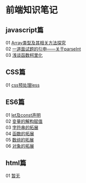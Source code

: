 ﻿# 前端知识笔记

## javascript篇

01 [Array类型及其相关方法探究](https://maze1943.github.io/Front-End-Maze/前端迷宫/javascript篇/001_Array类型及其相关方法探究)<br/>
02 [一道面试题的引申——关于parseInt](https://maze1943.github.io/Front-End-Maze/前端迷宫/javascript篇/002_一道面试题的引申)<br/>
03 [浅谈函数柯里化](https://maze1943.github.io/Front-End-Maze/前端迷宫/javascript篇/003_浅谈函数柯里化)<br/>

## CSS篇

01 [css预处理less](https://maze1943.github.io/Front-End-Maze/前端迷宫/css篇/001_css预处理Less)<br/>

## ES6篇

01 [let及const声明](https://maze1943.github.io/Front-End-Maze/前端迷宫/ES6篇/001_let及const声明)<br/>
02 [变量的解构赋值](https://maze1943.github.io/Front-End-Maze/前端迷宫/ES6篇/002_变量的解构赋值)<br/>
03 [字符串的拓展](https://maze1943.github.io/Front-End-Maze/前端迷宫/ES6篇/003_字符串的拓展)<br/>
04 [函数的拓展](https://maze1943.github.io/Front-End-Maze/前端迷宫/ES6篇/004_函数的拓展)<br/>
05 [数组的拓展](https://maze1943.github.io/Front-End-Maze/前端迷宫/ES6篇/005_数组的拓展)<br/>
06 [对象的拓展](https://maze1943.github.io/Front-End-Maze/前端迷宫/ES6篇/006_对象的拓展)<br/>

## html篇

01 [暂无]()<br/>